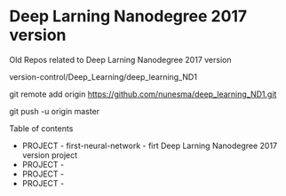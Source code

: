 # Deep Larning Nanodegree 2017 version

Old Repos related to Deep Larning Nanodegree 2017 version

version-control/Deep_Learning/deep_learning_ND1



git remote add origin https://github.com/nunesma/deep_learning_ND1.git


git push -u origin master


Table of contents
- PROJECT - first-neural-network - firt Deep Larning Nanodegree 2017 version project
- PROJECT -
- PROJECT -
- PROJECT -
